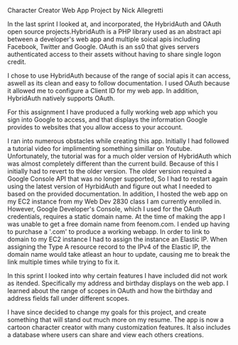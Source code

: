 Character Creator Web App Project by Nick Allegretti


In the last sprint I looked at, and incorporated, the HybridAuth and OAuth open source projects.HybridAuth is a PHP library used as an abstract api between a developer's web app and multiple soical apis including Facebook, Twitter and Google. OAuth is an ss0 that gives servers authenticated access to their assets without having to share single logon credit.

I chose to use HybridAuth because of the range of social apis it can access, aswell as its clean and easy to follow documentation. I used OAuth because it allowed me to configure a Client ID for my web app. In addition, HybridAuth natively supports OAuth.

For this assignment I have produced a fully working web app which you sign into Google to access, and that displays the information Google provides to websites that you allow access to your account.

I ran into numerous obstacles while creating this app. Initially I had followed a tutorial video for implimenting something simillar on Youtube. Unfortunately, the tutorial was for a much older version of HybridAuth which was almost completely different than the current build. Because of this I initially had to revert to the older version. The older version required a Google Console API that was no longer supported, So I had to restart again using the latest version of HyrbidAuth and figure out what I needed to based on the provided documentation. In addition, I hosted the web app on my EC2 instance from my Web Dev 2830 class I am currently enrolled in. However, Google Developer's Console, which I used for the OAuth credentials, requires a static domain name. At the time of making the app I was unable to get a free domain name from feenom.com. I ended up having to purchase a '.com' to produce a working webapp. In order to link to domain to my EC2 instance I had to assign the instance an Elastic IP. When assigning the Type A resource record to the IPv4 of the Elastic IP, the domain name would take atleast an hour to update, causing me to break the link multiple times while trying to fix it.

In this sprint I looked into why certain features I have included did not work as itended. Specifically my address and birthday displays on the web app. I learned about the range of scopes in OAuth and how the birthday and address fields fall under 
different scopes.

I have since decided to change my goals for this project, and create something that will stand out much more on my resume. The app is now a cartoon character creator with many customization features. It also includes a database where users can share and view each others creations.
